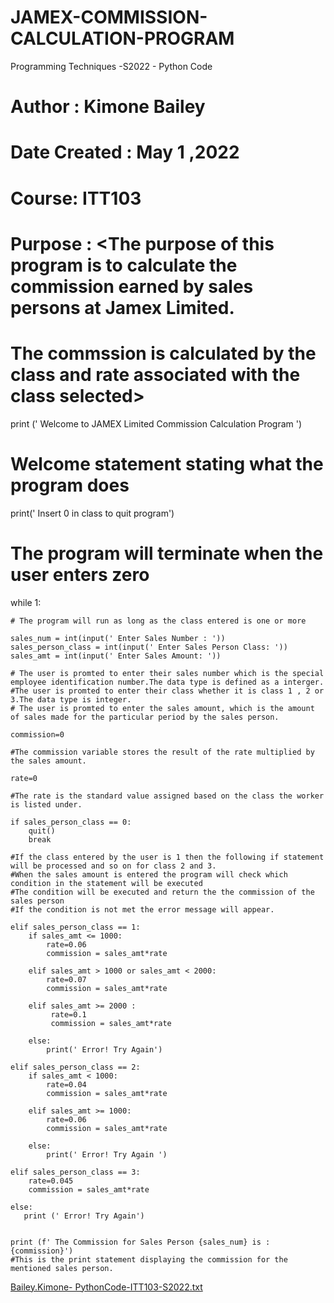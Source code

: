 # JAMEX-COMMISSION-CALCULATION-PROGRAM
Programming Techniques -S2022 - Python Code 
# Author : Kimone Bailey
# Date Created : May 1 ,2022
# Course: ITT103
# Purpose : <The purpose of this program is to calculate the commission earned by sales persons at Jamex Limited.
# The commssion is calculated by the class and rate associated with the class selected>


print (' Welcome to JAMEX Limited Commission Calculation Program ')
# Welcome statement stating what the program does

print(' Insert 0 in class to quit program')
# The program will terminate when the user enters zero


while 1:
    
    # The program will run as long as the class entered is one or more
    
    sales_num = int(input(' Enter Sales Number : '))
    sales_person_class = int(input(' Enter Sales Person Class: '))
    sales_amt = int(input(' Enter Sales Amount: '))
    
    # The user is promted to enter their sales number which is the special employee identification number.The data type is defined as a interger.
    #The user is promted to enter their class whether it is class 1 , 2 or 3.The data type is integer. 
    # The user is promted to enter the sales amount, which is the amount of sales made for the particular period by the sales person.
    
    commission=0
    
    #The commission variable stores the result of the rate multiplied by the sales amount.
    
    rate=0
    
    #The rate is the standard value assigned based on the class the worker is listed under.
    
    if sales_person_class == 0:
        quit()
        break 

    #If the class entered by the user is 1 then the following if statement will be processed and so on for class 2 and 3.
    #When the sales amount is entered the program will check which condition in the statement will be executed
    #The condition will be executed and return the the commission of the sales person
    #If the condition is not met the error message will appear.
    
    elif sales_person_class == 1:
        if sales_amt <= 1000:
            rate=0.06
            commission = sales_amt*rate
            
        elif sales_amt > 1000 or sales_amt < 2000:
            rate=0.07
            commission = sales_amt*rate
            
        elif sales_amt >= 2000 :
             rate=0.1
             commission = sales_amt*rate
             
        else:
            print(' Error! Try Again')
            
    elif sales_person_class == 2:
        if sales_amt < 1000:
            rate=0.04
            commission = sales_amt*rate
            
        elif sales_amt >= 1000:
            rate=0.06
            commission = sales_amt*rate
            
        else:
            print(' Error! Try Again ')
            
    elif sales_person_class == 3:
        rate=0.045
        commission = sales_amt*rate
        
    else:
       print (' Error! Try Again')
       
       
    print (f' The Commission for Sales Person {sales_num} is :{commission}') 
    #This is the print statement displaying the commission for the mentioned sales person.
    
[Bailey.Kimone- PythonCode-ITT103-S2022.txt](https://github.com/KimoneBailey/JAMEX-COMMISSION-CALCULATION-PROGRAM/files/8597178/Bailey.Kimone-.PythonCode-ITT103-S2022.txt)
